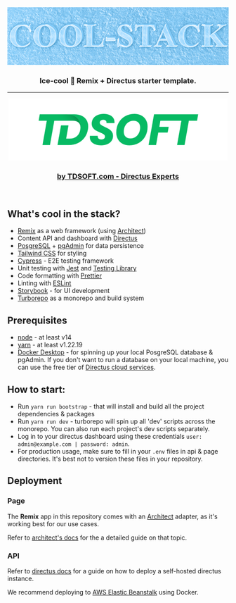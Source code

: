 <div align="center">
<img src="./page/public/images/cool-stack-cover.png" alt="Cool-Stack Cover" />
</div>

<h3 align="center">
   Ice-cool 🧊 Remix + Directus starter template.
</h3>

<hr/>

<div align="center">
    <a href="https://www.tdsoft.com">
        <img src="./page/public/images/tdsoft-logo.png" alt="TDSOFT Logo" />
    </a>
</div>

<h3 align="center">
   <a href="https://www.tdsoft.com">by TDSOFT.com - Directus Experts</a>
</h3>

<br/>

## What's cool in the stack?

- [Remix](https://remix.run/) as a web framework (using [Architect](https://arc.codes/))
- Content API and dashboard with [Directus](https://directus.io/)
- [PosgreSQL](https://www.postgresql.org/) + [pgAdmin](https://www.pgadmin.org/) for data persistence
- [Tailwind CSS](https://tailwindcss.com/) for styling
- [Cypress](https://cypress.io) - E2E testing framework
- Unit testing with [Jest](https://jestjs.io/) and [Testing Library](https://testing-library.com)
- Code formatting with [Prettier](https://prettier.io)
- Linting with [ESLint](https://eslint.org)
- [Storybook](https://storybook.js.org/) - for UI development
- [Turborepo](https://turbo.build/repo) as a monorepo and build system

## Prerequisites
- [node](https://nodejs.org/) - at least v14
- [yarn](https://yarnpkg.com/) - at least v1.22.19
- [Docker Desktop](https://docs.docker.com/desktop/) - for spinning up your local PosgreSQL database & pgAdmin. If you don't want to run a database on your local machine, you can use the free tier of [Directus cloud services](https://directus.cloud/).

## How to start:
- Run `yarn run bootstrap` - that will install and build all the project dependencies & packages
- Run `yarn run dev` - turborepo will spin up all 'dev' scripts across the monorepo. You can also run each project's dev scripts separately.
- Log in to your directus dashboard using these credentials `user: admin@example.com | password: admin`.
- For production usage, make sure to fill in your `.env` files in api & page directories. It's best not to version these files in your repository.


## Deployment

### Page
The **Remix** app in this repository comes with an [Architect](https://arc.codes/) adapter, as it's working best for our use cases.

Refer to [architect's docs](https://arc.codes/docs/en/reference/cli/deploy) for the a detailed guide on that topic.

### API
Refer to [directus docs](https://docs.directus.io/self-hosted/quickstart.html) for a guide on how to deploy a self-hosted directus instance.

We recommend deploying to [AWS Elastic Beanstalk](https://docs.aws.amazon.com/elasticbeanstalk/latest/dg/create_deploy_nodejs.html) using Docker.
